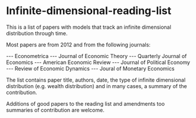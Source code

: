 # Infinite-dimensional-reading-list

This is a list of papers with models that track an infinite dimensional distribution through time. 

Most papers are from 2012 and from the following journals:

--- Econometrica
--- Journal of Economic Theory
--- Quarterly Journal of Economics
--- American Economic Review
--- Journal of Political Economy
--- Review of Economic Dynamics 
--- Joural of Monetary Economics

The list contains paper title, authors, date, the type of infinite dimensional distribution (e.g. wealth distribution) and in many cases, 
a summary of the contribution. 

Additions of good papers to the reading list and amendments too summaries of contribution are welcome. 




